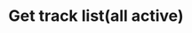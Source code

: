 ---
title: Get track list(all active)
position_number: 16
type: get
description: /future/trade/v1/entrust/track-list
parameters:
    -
        name: closeType
        type: integer
        mandatory: false
        default: N/A
        description: 
        ranges:
    -
        name: endTime
        type: integer
        mandatory: false
        default: N/A
        description: 
        ranges:
    - 
        name: isPredict
        type: boolean
        mandatory: false
        default: N/A
        description:
        ranges:
    - 
        name: page
        type: integer
        mandatory: false
        default: 1
        description: page
        ranges:
    -
        name: positionSide
        type: integer
        mandatory: false
        default: 1
        description: position side
        ranges: BOTH;LONG;SHORT
    -
        name: size
        type: integer
        mandatory: false
        default: 10
        description: Quantity of a single page
        ranges: 
    -
        name: startTime
        type: integer
        mandatory: false
        default: N/A
        description: start time
        ranges:
    -
        name: state
        type: string
        mandatory: false
        default: N/A
        description: track state 
        ranges: NOT_TRIGGERED;TRIGGERING;TRIGGERED;USER_REVOCATION;PLATFORM_REVOCATION;EXPIRED;UNFINISHED;HISTORY
    - 
        name: symbol
        type: string
        mandatory: false
        default: N/A
        description: symbol
        ranges:
left_code_blocks:
    -
        code_block: "public void getTrackDetail() {\r\n\tString text = HttpUtil.get(URL + \"/data/api/future/trade/v1/entrust/track-list\");\r\n\tSystem.out.println(text);\r\n}"
        title: Java
        language: java
right_code_blocks:
    - code_block: |-
        {
          "error": {
            "code": "",
            "msg": ""
          },
          "msgInfo": "",
          "result": {
            items:[
              "activationPrice": 0,      //Activation price
              "avgPrice": 0,             //Average price
              "callback": "",            //Callback range configuration 1:PROPORTION 2:FIXED
              "callbackVal": 0,          //Callback value
              "configActivation": false, //Whether to configure activation price
              "createdTime": 0,          //Creat time
              "currentPrice": 0,         //Real-time price, compared with the activation price and order price, to determine the direction of the activation price
              "desc": "",                //Describe
              "executedQty": 0,          //Actual transaction quantity
              "orderSide": "",           //Order side
              "ordinary": true,          //
              "origQty": 0,              //Quantity (Cont)
              "positionSide": "",        //Position side
              "price": 0,                //Order price
              "state": "",               //Order state: NOT_ACTIVATION:inactivated;NOT_TRIGGERED:not triggered;TRIGGERING:triggering;TRIGGERED:triggered;USER_REVOCATION:user revocation;PLATFORM_REVOCATION:platform rejects;EXPIRED:expired;DELEGATION_FAILED:delegation failed
              "stopPrice": 0,            //Trigger price
              "symbol": "",              //Symbol
              "trackId": 0,              //Track id
              "triggerPriceType": "",    //Trigger price type
              "updatedTime": 0           //Update time
            ],
            page: 1,                     //Page
            ps: 10,                      //Page size
            total: 20                    //Total
          },
          "returnCode": 0
        }
      title: Response
      language: json
---